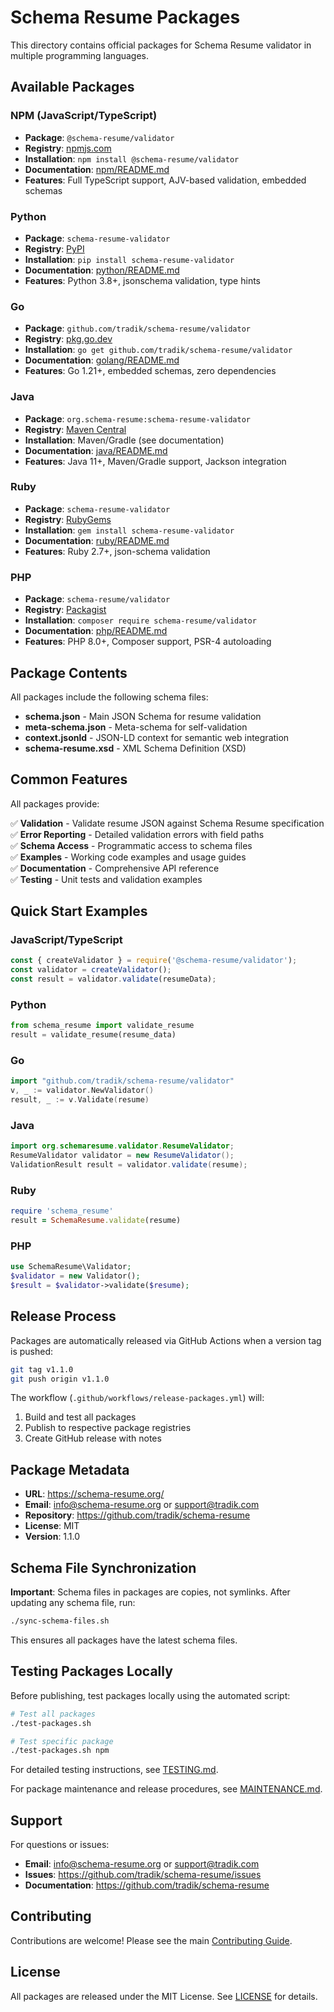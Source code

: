 # Schema Resume Packages

This directory contains official packages for Schema Resume validator in multiple programming languages.

## Available Packages

### NPM (JavaScript/TypeScript)
- **Package**: `@schema-resume/validator`
- **Registry**: [npmjs.com](https://www.npmjs.com/package/@schema-resume/validator)
- **Installation**: `npm install @schema-resume/validator`
- **Documentation**: [npm/README.md](./npm/README.md)
- **Features**: Full TypeScript support, AJV-based validation, embedded schemas

### Python
- **Package**: `schema-resume-validator`
- **Registry**: [PyPI](https://pypi.org/project/schema-resume-validator/)
- **Installation**: `pip install schema-resume-validator`
- **Documentation**: [python/README.md](./python/README.md)
- **Features**: Python 3.8+, jsonschema validation, type hints

### Go
- **Package**: `github.com/tradik/schema-resume/validator`
- **Registry**: [pkg.go.dev](https://pkg.go.dev/github.com/tradik/schema-resume/validator)
- **Installation**: `go get github.com/tradik/schema-resume/validator`
- **Documentation**: [golang/README.md](./golang/README.md)
- **Features**: Go 1.21+, embedded schemas, zero dependencies

### Java
- **Package**: `org.schema-resume:schema-resume-validator`
- **Registry**: [Maven Central](https://search.maven.org/artifact/org.schema-resume/schema-resume-validator)
- **Installation**: Maven/Gradle (see documentation)
- **Documentation**: [java/README.md](./java/README.md)
- **Features**: Java 11+, Maven/Gradle support, Jackson integration

### Ruby
- **Package**: `schema-resume-validator`
- **Registry**: [RubyGems](https://rubygems.org/gems/schema-resume-validator)
- **Installation**: `gem install schema-resume-validator`
- **Documentation**: [ruby/README.md](./ruby/README.md)
- **Features**: Ruby 2.7+, json-schema validation

### PHP
- **Package**: `schema-resume/validator`
- **Registry**: [Packagist](https://packagist.org/packages/schema-resume/validator)
- **Installation**: `composer require schema-resume/validator`
- **Documentation**: [php/README.md](./php/README.md)
- **Features**: PHP 8.0+, Composer support, PSR-4 autoloading

## Package Contents

All packages include the following schema files:

- **schema.json** - Main JSON Schema for resume validation
- **meta-schema.json** - Meta-schema for self-validation
- **context.jsonld** - JSON-LD context for semantic web integration
- **schema-resume.xsd** - XML Schema Definition (XSD)

## Common Features

All packages provide:

✅ **Validation** - Validate resume JSON against Schema Resume specification  
✅ **Error Reporting** - Detailed validation errors with field paths  
✅ **Schema Access** - Programmatic access to schema files  
✅ **Examples** - Working code examples and usage guides  
✅ **Documentation** - Comprehensive API reference  
✅ **Testing** - Unit tests and validation examples  

## Quick Start Examples

### JavaScript/TypeScript
```javascript
const { createValidator } = require('@schema-resume/validator');
const validator = createValidator();
const result = validator.validate(resumeData);
```

### Python
```python
from schema_resume import validate_resume
result = validate_resume(resume_data)
```

### Go
```go
import "github.com/tradik/schema-resume/validator"
v, _ := validator.NewValidator()
result, _ := v.Validate(resume)
```

### Java
```java
import org.schemaresume.validator.ResumeValidator;
ResumeValidator validator = new ResumeValidator();
ValidationResult result = validator.validate(resume);
```

### Ruby
```ruby
require 'schema_resume'
result = SchemaResume.validate(resume)
```

### PHP
```php
use SchemaResume\Validator;
$validator = new Validator();
$result = $validator->validate($resume);
```

## Release Process

Packages are automatically released via GitHub Actions when a version tag is pushed:

```bash
git tag v1.1.0
git push origin v1.1.0
```

The workflow (`.github/workflows/release-packages.yml`) will:
1. Build and test all packages
2. Publish to respective package registries
3. Create GitHub release with notes

## Package Metadata

- **URL**: https://schema-resume.org/
- **Email**: info@schema-resume.org or support@tradik.com
- **Repository**: https://github.com/tradik/schema-resume
- **License**: MIT
- **Version**: 1.1.0

## Schema File Synchronization

**Important**: Schema files in packages are copies, not symlinks. After updating any schema file, run:

```bash
./sync-schema-files.sh
```

This ensures all packages have the latest schema files.

## Testing Packages Locally

Before publishing, test packages locally using the automated script:

```bash
# Test all packages
./test-packages.sh

# Test specific package
./test-packages.sh npm
```

For detailed testing instructions, see [TESTING.md](./TESTING.md).

For package maintenance and release procedures, see [MAINTENANCE.md](./MAINTENANCE.md).

## Support

For questions or issues:
- **Email**: info@schema-resume.org or support@tradik.com
- **Issues**: https://github.com/tradik/schema-resume/issues
- **Documentation**: https://github.com/tradik/schema-resume

## Contributing

Contributions are welcome! Please see the main [Contributing Guide](../CONTRIBUTING.md).

## License

All packages are released under the MIT License. See [LICENSE](../LICENSE) for details.
